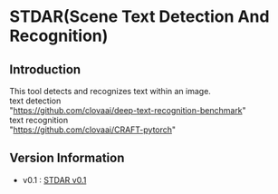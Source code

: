 # STDAR(Scene Text Detection And Recognition)

## Introduction

This tool detects and recognizes text within an image.  
text detection  
    "https://github.com/clovaai/deep-text-recognition-benchmark"  
text recognition  
    "https://github.com/clovaai/CRAFT-pytorch"

## Version Information
- v0.1 : [STDAR v0.1](http://itgit.cu.ac.kr/atoMom/OCR)

